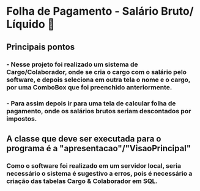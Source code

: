 # Folha de Pagamento - Salário Bruto/ Líquido 📝
## Principais pontos
### - Nesse projeto foi realizado um sistema de Cargo/Colaborador, onde se cria o cargo com o salário pelo software, e depois seleciona em outra tela o nome e o cargo, por uma ComboBox que foi preenchido anteriormente.
### - Para assim depois ir para uma tela de calcular folha de pagamento, onde os salários brutos seriam descontados por impostos.
## A classe que deve ser executada para o programa é a "apresentacao"/"VisaoPrincipal" 
### Como o software foi realizado em um servidor local, seria necessário o sistema é sugestivo a erros, pois é necessário a criação das tabelas Cargo & Colaborador em SQL.
